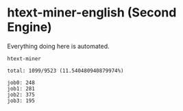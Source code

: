 # htext-miner-english (Second Engine)

Everything doing here is automated.

```
htext-miner

total: 1099/9523 (11.540480940879974%)

job0: 248
job1: 281
job2: 375
job3: 195
```
